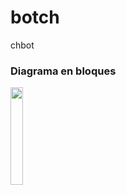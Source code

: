 # botch
chbot

### Diagrama en bloques
  <img src="https://i.ibb.co/ynmFtjZ6/TP1-sag.png" width="20%">
